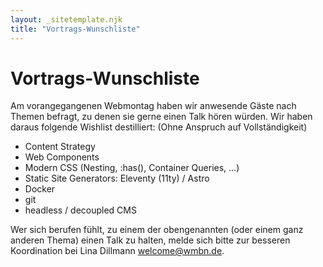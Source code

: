 ```yaml
---
layout: _sitetemplate.njk
title: "Vortrags-Wunschliste"
---
```



# Vortrags-Wunschliste

Am vorangegangenen Webmontag haben wir anwesende G&auml;ste nach Themen befragt, zu denen sie gerne einen Talk h&ouml;ren w&uuml;rden. Wir haben daraus folgende Wishlist destilliert: (Ohne Anspruch auf Vollst&auml;ndigkeit)

- Content Strategy
- Web Components
- Modern CSS (Nesting, :has(), Container Queries, ...)
- Static Site Generators: Eleventy (11ty) / Astro
- Docker
- git
- headless / decoupled CMS

Wer sich berufen f&uuml;hlt, zu einem der obengenannten (oder einem ganz anderen Thema) einen Talk zu halten, melde sich bitte zur besseren Koordination bei Lina Dillmann [welcome@wmbn.de](mailto:welcome@wmbn.de)</a>.

